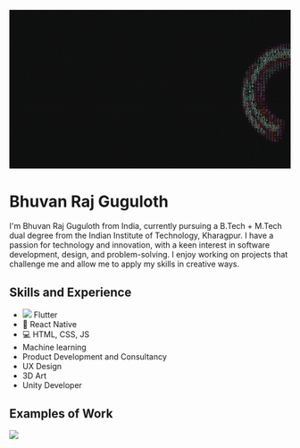 ![Design and Development](https://github.com/GugulothBhuvan/GugulothBhuvan/blob/main/portfolioslide.gif)

# Bhuvan Raj Guguloth
I'm Bhuvan Raj Guguloth from India, currently pursuing a B.Tech + M.Tech dual degree from the Indian Institute of Technology, Kharagpur. I have a passion for technology and innovation, with a keen interest in software development, design, and problem-solving. I enjoy working on projects that challenge me and allow me to apply my skills in creative ways.

## Skills and Experience
* <image src="https://github.com/GugulothBhuvan/GugulothBhuvan/blob/main/icons8-flutter-48.png" width="20"> Flutter
* 📱 React Native
* 💻 HTML, CSS, JS
* Machine learning
* Product Development and Consultancy
* UX Design
* 3D Art
* Unity Developer

## Examples of Work
<img src="https://github.com/adriantwarog/adriantwarog/blob/master/covid19.gif" width="512" >
